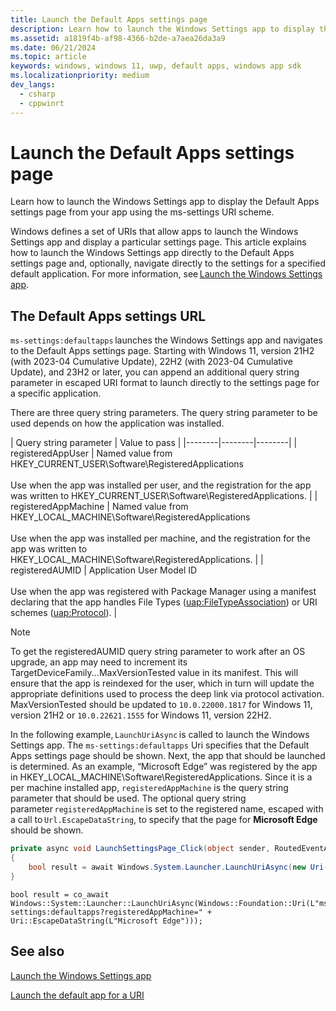 ```yaml
---
title: Launch the Default Apps settings page
description: Learn how to launch the Windows Settings app to display the Default Apps settings page from your app using the ms-settings URI scheme.
ms.assetid: a1819f4b-af98-4366-b2de-a7aea26da3a9
ms.date: 06/21/2024
ms.topic: article
keywords: windows, windows 11, uwp, default apps, windows app sdk
ms.localizationpriority: medium
dev_langs:
  - csharp
  - cppwinrt
---
```


# Launch the Default Apps settings page

Learn how to launch the Windows Settings app to display the Default Apps settings page from your app using the ms-settings URI scheme.

Windows defines a set of URIs that allow apps to launch the Windows Settings app and display a particular settings page. This article explains how to launch the Windows Settings app directly to the Default Apps settings page and, optionally, navigate directly to the settings for a specified default application. For more information, see [Launch the Windows Settings app](launch-settings-app.md).

## The Default Apps settings URL

`ms-settings:defaultapps` launches the Windows Settings app and navigates to the Default Apps settings page. Starting with Windows 11, version 21H2 (with 2023-04 Cumulative Update), 22H2 (with 2023-04 Cumulative Update), and 23H2 or later, you can append an additional query string parameter in escaped URI format to launch directly to the settings page for a specific application.

There are three query string parameters. The query string parameter to be used depends on how the application was installed.

| Query string parameter | Value to pass |
|--------|--------|--------|
| registeredAppUser | Named value from HKEY_CURRENT_USER\Software\RegisteredApplications<br/><br/>Use when the app was installed per user, and the registration for the app was written to HKEY_CURRENT_USER\Software\RegisteredApplications. |
| registeredAppMachine | Named value from HKEY_LOCAL_MACHINE\Software\RegisteredApplications<br/><br/>Use when the app was installed per machine, and the registration for the app was written to HKEY_LOCAL_MACHINE\Software\RegisteredApplications. |
| registeredAUMID | Application User Model ID <br/><br/>Use when the app was registered with Package Manager using a manifest declaring that the app handles File Types ([uap:FileTypeAssociation](/uwp/schemas/appxpackage/uapmanifestschema/element-uap-filetypeassociation)) or URI schemes ([uap:Protocol](/uwp/schemas/appxpackage/uapmanifestschema/element-uap-protocol)). |

>[!NOTE]
>To get the registeredAUMID query string parameter to work after an OS upgrade, an app may need to increment its TargetDeviceFamily...MaxVersionTested value in its manifest. This will ensure that the app is reindexed for the user, which in turn will update the appropriate definitions used to process the deep link via protocol activation. MaxVersionTested should be updated to `10.0.22000.1817` for Windows 11, version 21H2 or `10.0.22621.1555` for Windows 11, version 22H2.

In the following example, `LaunchUriAsync` is called to launch the Windows Settings app. The `ms-settings:defaultapps` Uri specifies that the Default Apps settings page should be shown. Next, the app that should be launched is determined. As an example, “Microsoft Edge” was registered by the app in HKEY_LOCAL_MACHINE\Software\RegisteredApplications. Since it is a per machine installed app, `registeredAppMachine` is the query string parameter that should be used. The optional query string parameter `registeredAppMachine` is set to the registered name, escaped with a call to `Url.EscapeDataString`, to specify that the page for **Microsoft Edge** should be shown.

```csharp
private async void LaunchSettingsPage_Click(object sender, RoutedEventArgs e)
{
    bool result = await Windows.System.Launcher.LaunchUriAsync(new Uri("ms-settings:defaultapps?registeredAppMachine=" + Uri.EscapeDataString(("Microsoft Edge")));
}
```

```cppwinrt
bool result = co_await Windows::System::Launcher::LaunchUriAsync(Windows::Foundation::Uri(L"ms-settings:defaultapps?registeredAppMachine=" + Uri::EscapeDataString(L"Microsoft Edge")));
```

## See also

[Launch the Windows Settings app](launch-settings-app.md)

[Launch the default app for a URI](launch-default-app.md)
